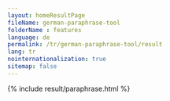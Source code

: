 ```yaml
---
layout: homeResultPage
fileName: german-paraphrase-tool
folderName : features
language: de
permalink: /tr/german-paraphrase-tool/result
lang: tr
nointernationalization: true
sitemap: false
---
```

{% include result/paraphrase.html %}

<script src="/js/result/paraprashing.js" data-foldername="{{page.folderName}}" data-lang="{{page.lang}}"></script>
